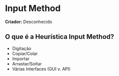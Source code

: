 # Input Method

**Criador:** Desconhecido

## O que é a Heurística Input Method?

- Digitação
- Copiar/Colar
- Importar
- Arrastar/Soltar
- Várias Interfaces (GUI v. API)
